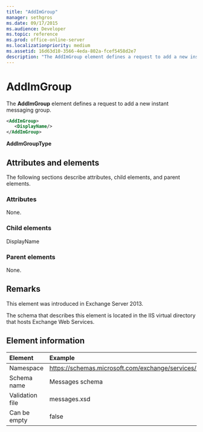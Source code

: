 ```yaml
---
title: "AddImGroup"
manager: sethgros
ms.date: 09/17/2015
ms.audience: Developer
ms.topic: reference
ms.prod: office-online-server
ms.localizationpriority: medium
ms.assetid: 16d63d10-3566-4eda-802a-fcef5458d2e7
description: "The AddImGroup element defines a request to add a new instant messaging group."
---
```


# AddImGroup

The **AddImGroup** element defines a request to add a new instant messaging group. 
  
```XML
<AddImGroup>
   <DisplayName/>
</AddImGroup>
```

 **AddImGroupType**
## Attributes and elements

The following sections describe attributes, child elements, and parent elements.
  
### Attributes

None.
  
### Child elements

DisplayName
  
### Parent elements

None.
  
## Remarks

This element was introduced in Exchange Server 2013.
  
The schema that describes this element is located in the IIS virtual directory that hosts Exchange Web Services.
  
## Element information

| Element | Example |
|:-----|:-----|
|Namespace  <br/> |https://schemas.microsoft.com/exchange/services/2006/messages  <br/> |
|Schema name  <br/> |Messages schema  <br/> |
|Validation file  <br/> |messages.xsd  <br/> |
|Can be empty  <br/> |false  <br/> |
   

